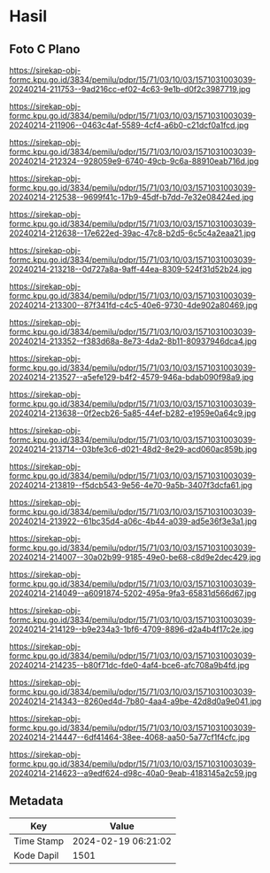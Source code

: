 # Hasil

## Foto C Plano

https://sirekap-obj-formc.kpu.go.id/3834/pemilu/pdpr/15/71/03/10/03/1571031003039-20240214-211753--9ad216cc-ef02-4c63-9e1b-d0f2c3987719.jpg

https://sirekap-obj-formc.kpu.go.id/3834/pemilu/pdpr/15/71/03/10/03/1571031003039-20240214-211906--0463c4af-5589-4cf4-a6b0-c21dcf0a1fcd.jpg

https://sirekap-obj-formc.kpu.go.id/3834/pemilu/pdpr/15/71/03/10/03/1571031003039-20240214-212324--928059e9-6740-49cb-9c6a-88910eab716d.jpg

https://sirekap-obj-formc.kpu.go.id/3834/pemilu/pdpr/15/71/03/10/03/1571031003039-20240214-212538--9699f41c-17b9-45df-b7dd-7e32e08424ed.jpg

https://sirekap-obj-formc.kpu.go.id/3834/pemilu/pdpr/15/71/03/10/03/1571031003039-20240214-212638--17e622ed-39ac-47c8-b2d5-6c5c4a2eaa21.jpg

https://sirekap-obj-formc.kpu.go.id/3834/pemilu/pdpr/15/71/03/10/03/1571031003039-20240214-213218--0d727a8a-9aff-44ea-8309-524f31d52b24.jpg

https://sirekap-obj-formc.kpu.go.id/3834/pemilu/pdpr/15/71/03/10/03/1571031003039-20240214-213300--87f341fd-c4c5-40e6-9730-4de902a80469.jpg

https://sirekap-obj-formc.kpu.go.id/3834/pemilu/pdpr/15/71/03/10/03/1571031003039-20240214-213352--f383d68a-8e73-4da2-8b11-80937946dca4.jpg

https://sirekap-obj-formc.kpu.go.id/3834/pemilu/pdpr/15/71/03/10/03/1571031003039-20240214-213527--a5efe129-b4f2-4579-946a-bdab090f98a9.jpg

https://sirekap-obj-formc.kpu.go.id/3834/pemilu/pdpr/15/71/03/10/03/1571031003039-20240214-213638--0f2ecb26-5a85-44ef-b282-e1959e0a64c9.jpg

https://sirekap-obj-formc.kpu.go.id/3834/pemilu/pdpr/15/71/03/10/03/1571031003039-20240214-213714--03bfe3c6-d021-48d2-8e29-acd060ac859b.jpg

https://sirekap-obj-formc.kpu.go.id/3834/pemilu/pdpr/15/71/03/10/03/1571031003039-20240214-213819--f5dcb543-9e56-4e70-9a5b-3407f3dcfa61.jpg

https://sirekap-obj-formc.kpu.go.id/3834/pemilu/pdpr/15/71/03/10/03/1571031003039-20240214-213922--61bc35d4-a06c-4b44-a039-ad5e36f3e3a1.jpg

https://sirekap-obj-formc.kpu.go.id/3834/pemilu/pdpr/15/71/03/10/03/1571031003039-20240214-214007--30a02b99-9185-49e0-be68-c8d9e2dec429.jpg

https://sirekap-obj-formc.kpu.go.id/3834/pemilu/pdpr/15/71/03/10/03/1571031003039-20240214-214049--a6091874-5202-495a-9fa3-65831d566d67.jpg

https://sirekap-obj-formc.kpu.go.id/3834/pemilu/pdpr/15/71/03/10/03/1571031003039-20240214-214129--b9e234a3-1bf6-4709-8896-d2a4b4f17c2e.jpg

https://sirekap-obj-formc.kpu.go.id/3834/pemilu/pdpr/15/71/03/10/03/1571031003039-20240214-214235--b80f71dc-fde0-4af4-bce6-afc708a9b4fd.jpg

https://sirekap-obj-formc.kpu.go.id/3834/pemilu/pdpr/15/71/03/10/03/1571031003039-20240214-214343--8260ed4d-7b80-4aa4-a9be-42d8d0a9e041.jpg

https://sirekap-obj-formc.kpu.go.id/3834/pemilu/pdpr/15/71/03/10/03/1571031003039-20240214-214447--6df41464-38ee-4068-aa50-5a77cf1f4cfc.jpg

https://sirekap-obj-formc.kpu.go.id/3834/pemilu/pdpr/15/71/03/10/03/1571031003039-20240214-214623--a9edf624-d98c-40a0-9eab-4183145a2c59.jpg


## Metadata

| Key        | Value               |
| ---------- | ------------------- |
| Time Stamp | 2024-02-19 06:21:02 |
| Kode Dapil | 1501                |



